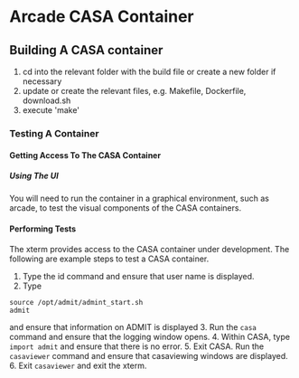 # Arcade CASA Container
## Building A CASA container
1. cd into the relevant folder with the build file or create a new folder if necessary
2. update or create the relevant files, e.g. Makefile, Dockerfile, download.sh
3. execute 'make'
### Testing A Container
#### Getting Access To The CASA Container
##### Using The UI
You will need to run the container in a graphical environment, such as arcade, to test the visual components of the CASA containers.
#### Performing Tests
The xterm provides access to the CASA container under development. The following are example steps to test a CASA container.
1. Type the id command and ensure that user name is displayed.
2. Type 
```
source /opt/admit/admint_start.sh
admit
```
   and ensure that information on ADMIT is displayed
3. Run the ```casa``` command and ensure that the logging window opens.
4. Within CASA, type ```import admit``` and ensure that there is no error.
5. Exit CASA. Run the ```casaviewer``` command and ensure that casaviewing windows are displayed.
6. Exit ```casaviewer``` and exit the xterm.